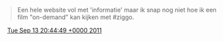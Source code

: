 > Een hele website vol met 'informatie' maar ik snap nog niet hoe ik een film "on\-demand" kan kijken met \#ziggo\.

<img src="../../media/tweet.ico" width="12" /> [Tue Sep 13 20:44:49 +0000 2011](https://twitter.com/DromerDenker/status/113714773144768514)